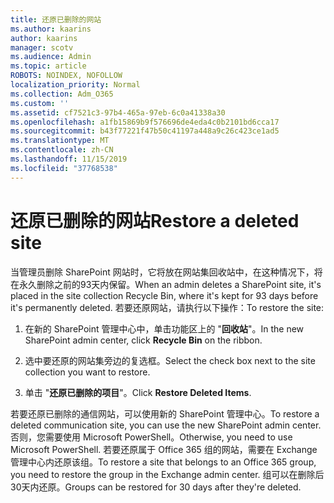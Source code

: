 ```yaml
---
title: 还原已删除的网站
ms.author: kaarins
author: kaarins
manager: scotv
ms.audience: Admin
ms.topic: article
ROBOTS: NOINDEX, NOFOLLOW
localization_priority: Normal
ms.collection: Adm_O365
ms.custom: ''
ms.assetid: cf7521c3-97b4-465a-97eb-6c0a41338a30
ms.openlocfilehash: a1fb15869b9f576696de4eda4c0b2101bd6cca17
ms.sourcegitcommit: b43f77221f47b50c41197a448a9c26c423ce1ad5
ms.translationtype: MT
ms.contentlocale: zh-CN
ms.lasthandoff: 11/15/2019
ms.locfileid: "37768538"
---
```

# <a name="restore-a-deleted-site"></a><span data-ttu-id="d18c9-102">还原已删除的网站</span><span class="sxs-lookup"><span data-stu-id="d18c9-102">Restore a deleted site</span></span>

<span data-ttu-id="d18c9-103">当管理员删除 SharePoint 网站时，它将放在网站集回收站中，在这种情况下，将在永久删除之前的93天内保留。</span><span class="sxs-lookup"><span data-stu-id="d18c9-103">When an admin deletes a SharePoint site, it's placed in the site collection Recycle Bin, where it's kept for 93 days before it's permanently deleted.</span></span> <span data-ttu-id="d18c9-104">若要还原网站，请执行以下操作：</span><span class="sxs-lookup"><span data-stu-id="d18c9-104">To restore the site:</span></span>
  
1. <span data-ttu-id="d18c9-105">在新的 SharePoint 管理中心中，单击功能区上的 "**回收站**"。</span><span class="sxs-lookup"><span data-stu-id="d18c9-105">In the new SharePoint admin center, click **Recycle Bin** on the ribbon.</span></span> 
    
2. <span data-ttu-id="d18c9-106">选中要还原的网站集旁边的复选框。</span><span class="sxs-lookup"><span data-stu-id="d18c9-106">Select the check box next to the site collection you want to restore.</span></span>
    
3. <span data-ttu-id="d18c9-107">单击 "**还原已删除的项目**"。</span><span class="sxs-lookup"><span data-stu-id="d18c9-107">Click **Restore Deleted Items**.</span></span>
    
<span data-ttu-id="d18c9-108">若要还原已删除的通信网站，可以使用新的 SharePoint 管理中心。</span><span class="sxs-lookup"><span data-stu-id="d18c9-108">To restore a deleted communication site, you can use the new SharePoint admin center.</span></span> <span data-ttu-id="d18c9-109">否则，您需要使用 Microsoft PowerShell。</span><span class="sxs-lookup"><span data-stu-id="d18c9-109">Otherwise, you need to use Microsoft PowerShell.</span></span> <span data-ttu-id="d18c9-110">若要还原属于 Office 365 组的网站，需要在 Exchange 管理中心内还原该组。</span><span class="sxs-lookup"><span data-stu-id="d18c9-110">To restore a site that belongs to an Office 365 group, you need to restore the group in the Exchange admin center.</span></span> <span data-ttu-id="d18c9-111">组可以在删除后30天内还原。</span><span class="sxs-lookup"><span data-stu-id="d18c9-111">Groups can be restored for 30 days after they're deleted.</span></span>
  

